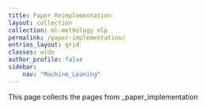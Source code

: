 ```yaml
---
title: Paper Reimplementation
layout: collection
collection: ml-methology nlp
permalink: /paper-implementation/
entries_layout: grid
classes: wide
author_profile: false
sidebar:
    nav: "Machine_Leaning"
---
```


This page collects the pages from _paper_implementation

